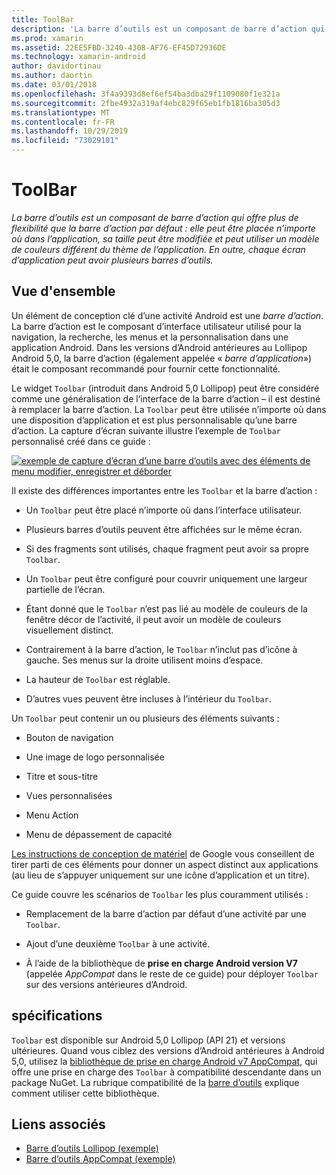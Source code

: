 ```yaml
---
title: ToolBar
description: 'La barre d’outils est un composant de barre d’action qui offre plus de flexibilité que la barre d’action par défaut : elle peut être placée n’importe où dans l’application, sa taille peut être modifiée et peut utiliser un modèle de couleurs différent du thème de l’application. En outre, chaque écran d’application peut avoir plusieurs barres d’outils.'
ms.prod: xamarin
ms.assetid: 22EE5FBD-3240-4308-AF76-EF45D72936DE
ms.technology: xamarin-android
author: davidortinau
ms.author: daortin
ms.date: 03/01/2018
ms.openlocfilehash: 3f4a9393d8ef6ef54ba3dba29f1109080f1e321a
ms.sourcegitcommit: 2fbe4932a319af4ebc829f65eb1fb1816ba305d3
ms.translationtype: MT
ms.contentlocale: fr-FR
ms.lasthandoff: 10/29/2019
ms.locfileid: "73029101"
---
```

# <a name="toolbar"></a>ToolBar

_La barre d’outils est un composant de barre d’action qui offre plus de flexibilité que la barre d’action par défaut : elle peut être placée n’importe où dans l’application, sa taille peut être modifiée et peut utiliser un modèle de couleurs différent du thème de l’application. En outre, chaque écran d’application peut avoir plusieurs barres d’outils._

## <a name="overview"></a>Vue d'ensemble

Un élément de conception clé d’une activité Android est une *barre d’action*. La barre d’action est le composant d’interface utilisateur utilisé pour la navigation, la recherche, les menus et la personnalisation dans une application Android. Dans les versions d’Android antérieures au Lollipop Android 5,0, la barre d’action (également appelée « *barre d’application*») était le composant recommandé pour fournir cette fonctionnalité. 

Le widget `Toolbar` (introduit dans Android 5,0 Lollipop) peut être considéré comme une généralisation de l’interface de la barre d’action &ndash; il est destiné à remplacer la barre d’action. La `Toolbar` peut être utilisée n’importe où dans une disposition d’application et est plus personnalisable qu’une barre d’action. La capture d’écran suivante illustre l’exemple de `Toolbar` personnalisé créé dans ce guide : 

[![exemple de capture d’écran d’une barre d’outils avec des éléments de menu modifier, enregistrer et déborder](images/01-toolbar-sml.png)](images/01-toolbar.png#lightbox)

Il existe des différences importantes entre les `Toolbar` et la barre d’action : 

- Un `Toolbar` peut être placé n’importe où dans l’interface utilisateur.

- Plusieurs barres d’outils peuvent être affichées sur le même écran.

- Si des fragments sont utilisés, chaque fragment peut avoir sa propre `Toolbar`. 

- Un `Toolbar` peut être configuré pour couvrir uniquement une largeur partielle de l’écran. 

- Étant donné que le `Toolbar` n’est pas lié au modèle de couleurs de la fenêtre décor de l’activité, il peut avoir un modèle de couleurs visuellement distinct. 

- Contrairement à la barre d’action, le `Toolbar` n’inclut pas d’icône à gauche. Ses menus sur la droite utilisent moins d’espace. 

- La hauteur de `Toolbar` est réglable. 

- D’autres vues peuvent être incluses à l’intérieur du `Toolbar`. 

Un `Toolbar` peut contenir un ou plusieurs des éléments suivants : 

- Bouton de navigation

- Une image de logo personnalisée

- Titre et sous-titre

- Vues personnalisées

- Menu Action

- Menu de dépassement de capacité

[Les instructions de conception de matériel](https://material.google.com/) de Google vous conseillent de tirer parti de ces éléments pour donner un aspect distinct aux applications (au lieu de s’appuyer uniquement sur une icône d’application et un titre). 

Ce guide couvre les scénarios de `Toolbar` les plus couramment utilisés :

- Remplacement de la barre d’action par défaut d’une activité par une `Toolbar`. 

- Ajout d’une deuxième `Toolbar` à une activité.

- À l’aide de la bibliothèque de **prise en charge Android version V7** (appelée *AppCompat* dans le reste de ce guide) pour déployer `Toolbar` sur des versions antérieures d’Android. 

## <a name="requirements"></a>spécifications

`Toolbar` est disponible sur Android 5,0 Lollipop (API 21) et versions ultérieures. Quand vous ciblez des versions d’Android antérieures à Android 5,0, utilisez la [bibliothèque de prise en charge Android v7 AppCompat](https://www.nuget.org/packages/Xamarin.Android.Support.v7.AppCompat/), qui offre une prise en charge des `Toolbar` à compatibilité descendante dans un package NuGet. 
La rubrique compatibilité de la [barre d’outils](~/android/user-interface/controls/tool-bar/toolbar-compatibility.md) explique comment utiliser cette bibliothèque. 

## <a name="related-links"></a>Liens associés

- [Barre d’outils Lollipop (exemple)](https://docs.microsoft.com/samples/xamarin/monodroid-samples/android50-toolbar)
- [Barre d’outils AppCompat (exemple)](https://docs.microsoft.com/samples/xamarin/monodroid-samples/supportv7-appcompat-toolbar)
